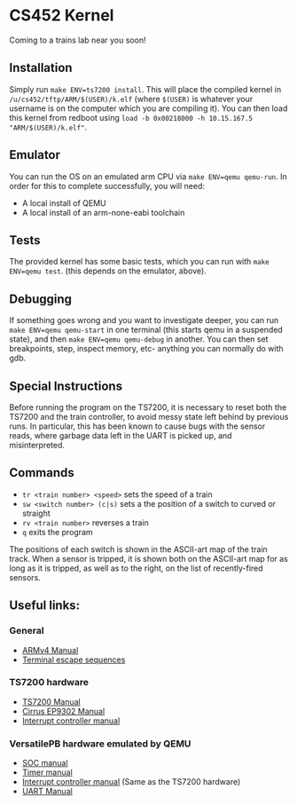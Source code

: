 CS452 Kernel
============
Coming to a trains lab near you soon!

<!---BEGIN LaTeX INCLUDED-->
Installation
------------
Simply run `make ENV=ts7200 install`. This will place the compiled kernel in
`/u/cs452/tftp/ARM/$(USER)/k.elf` (where `$(USER)` is whatever your username is
on the computer which you are compiling it). You can then load this kernel from
redboot using `load -b 0x00218000 -h 10.15.167.5 "ARM/$(USER)/k.elf"`.

Emulator
--------
You can run the OS on an emulated arm CPU via `make ENV=qemu qemu-run`. In
order for this to complete successfully, you will need:

 - A local install of QEMU
 - A local install of an arm-none-eabi toolchain

Tests
-----
The provided kernel has some basic tests, which you can run with
`make ENV=qemu test`. (this depends on the emulator, above).

Debugging
---------
If something goes wrong and you want to investigate deeper, you can run
`make ENV=qemu qemu-start` in one terminal (this starts qemu in a suspended
state), and then `make ENV=qemu qemu-debug` in another. You can then set
breakpoints, step, inspect memory, etc- anything you can normally do with gdb.

Special Instructions
--------------------

Before running the program on the TS7200, it is necessary to reset both the TS7200 and the
train controller, to avoid messy state left behind by previous runs.
In particular, this has been known to cause bugs with the sensor reads, where garbage data
left in the UART is picked up, and misinterpreted.

Commands
--------

 - `tr <train number> <speed>` sets the speed of a train
 - `sw <switch number> (c|s)` sets a the position of a switch to curved or straight
 - `rv <train number>` reverses a train
 - `q` exits the program

The positions of each switch is shown in the ASCII-art map of the train track.
When a sensor is tripped, it is shown both on the ASCII-art map for as long as
it is tripped, as well as to the right, on the list of recently-fired sensors.

Useful links:
-------------

### General

 - [ARMv4 Manual](http://www.cgl.uwaterloo.ca/~wmcowan/teaching/cs452/pdf/arm-architecture.pdf)
 - [Terminal escape sequences](http://ascii-table.com/ansi-escape-sequences.php)

### TS7200 hardware

 - [TS7200 Manual](http://www.cgl.uwaterloo.ca/~wmcowan/teaching/cs452/pdf/ts-7200-manual.pdf)
 - [Cirrus EP9302 Manual](http://www.cgl.uwaterloo.ca/~wmcowan/teaching/cs452/pdf/ep93xx-user-guide.pdf)
 - [Interrupt controller manual](http://www.cgl.uwaterloo.ca/~wmcowan/teaching/cs452/pdf/icu-pl190.pdf)

### VersatilePB hardware emulated by QEMU

 - [SOC manual](http://infocenter.arm.com/help/topic/com.arm.doc.dui0224i/DUI0224I_realview_platform_baseboard_for_arm926ej_s_ug.pdf)
 - [Timer manual](http://infocenter.arm.com/help/topic/com.arm.doc.ddi0271d/DDI0271.pdf)
 - [Interrupt controller manual](http://infocenter.arm.com/help/topic/com.arm.doc.ddi0181e/DDI0181.pdf) (Same as the TS7200 hardware)
 - [UART Manual](http://infocenter.arm.com/help/topic/com.arm.doc.ddi0183f/DDI0183.pdf)
